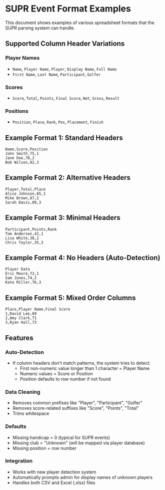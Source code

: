 # SUPR Event Format Examples

This document shows examples of various spreadsheet formats that the SUPR parsing system can handle.

## Supported Column Header Variations

### Player Names
- `Name`, `Player Name`, `Player`, `Display Name`, `Full Name`
- `First Name`, `Last Name`, `Participant`, `Golfer`

### Scores  
- `Score`, `Total`, `Points`, `Final Score`, `Net`, `Gross`, `Result`

### Positions
- `Position`, `Place`, `Rank`, `Pos`, `Placement`, `Finish`

## Example Format 1: Standard Headers
```csv
Name,Score,Position
John Smith,75,1
Jane Doe,78,2
Bob Wilson,82,3
```

## Example Format 2: Alternative Headers
```csv
Player,Total,Place
Alice Johnson,85,1
Mike Brown,87,2
Sarah Davis,89,3
```

## Example Format 3: Minimal Headers
```csv
Participant,Points,Rank
Tom Anderson,42,1
Lisa White,38,2
Chris Taylor,35,3
```

## Example Format 4: No Headers (Auto-Detection)
```csv
Player Data
Eric Moore,72,1
Sam Jones,74,2
Kate Miller,76,3
```

## Example Format 5: Mixed Order Columns
```csv
Place,Player Name,Final Score
1,David Lee,69
2,Amy Clark,71
3,Ryan Hall,73
```

## Features

### Auto-Detection
- If column headers don't match patterns, the system tries to detect:
  - First non-numeric value longer than 1 character = Player Name
  - Numeric values = Score or Position
  - Position defaults to row number if not found

### Data Cleaning
- Removes common prefixes like "Player", "Participant", "Golfer"
- Removes score-related suffixes like "Score", "Points", "Total"
- Trims whitespace

### Defaults
- Missing handicap = 0 (typical for SUPR events)
- Missing club = "Unknown" (will be mapped via player database)
- Missing position = row number

### Integration
- Works with new player detection system
- Automatically prompts admin for display names of unknown players
- Handles both CSV and Excel (.xlsx) files